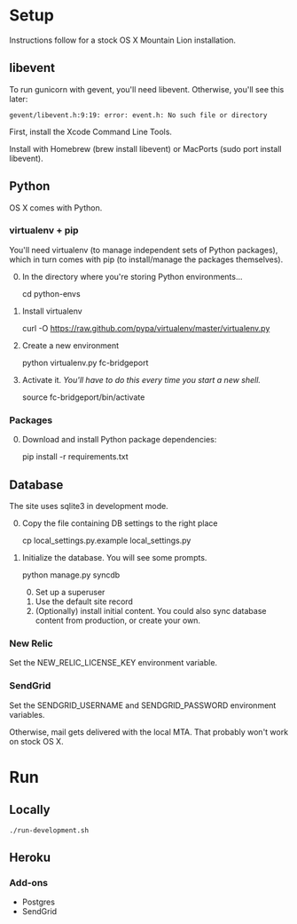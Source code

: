 # Setup
Instructions follow for a stock OS X Mountain Lion installation.

## libevent
To run gunicorn with gevent, you'll need libevent. Otherwise, you'll see this later:

    gevent/libevent.h:9:19: error: event.h: No such file or directory

First, install the Xcode Command Line Tools.

Install with Homebrew (brew install libevent) or MacPorts (sudo port install libevent).

## Python
OS X comes with Python.

### virtualenv + pip
You'll need virtualenv (to manage independent sets of Python packages), which in turn comes with pip (to install/manage the packages themselves).

0. In the directory where you're storing Python environments...

    cd python-envs

0. Install virtualenv

    curl -O https://raw.github.com/pypa/virtualenv/master/virtualenv.py

0. Create a new environment

    python virtualenv.py fc-bridgeport

0. Activate it. _You'll have to do this every time you start a new shell._

    source fc-bridgeport/bin/activate

### Packages
0. Download and install Python package dependencies:

    pip install -r requirements.txt

## Database
The site uses sqlite3 in development mode.

0. Copy the file containing DB settings to the right place

    cp local_settings.py.example local_settings.py

0. Initialize the database. You will see some prompts.

    python manage.py syncdb

    0. Set up a superuser
    0. Use the default site record
    0. (Optionally) install initial content. You could also sync database content from production, or create your own.

### New Relic
Set the NEW_RELIC_LICENSE_KEY environment variable.

### SendGrid
Set the SENDGRID_USERNAME and SENDGRID_PASSWORD environment variables.

Otherwise, mail gets delivered with the local MTA. That probably won't work on stock OS X.

# Run
## Locally

    ./run-development.sh

## Heroku
### Add-ons
* Postgres
* SendGrid
